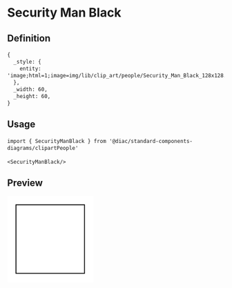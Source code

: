 # Security Man Black

## Definition

```
{
  _style: { 
    entity: 'image;html=1;image=img/lib/clip_art/people/Security_Man_Black_128x128.pngstrokeColor=none;',
  },
  _width: 60,
  _height: 60,
}
```

## Usage

```
import { SecurityManBlack } from '@diac/standard-components-diagrams/clipartPeople'

<SecurityManBlack/>
```

## Preview

<img src="./security-man-black.png" width="200"/>
